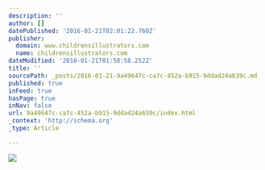 ```yaml
---
description: ''
author: []
datePublished: '2016-01-21T02:01:22.760Z'
publisher:
  domain: www.childrensillustrators.com
  name: childrensillustrators.com
dateModified: '2016-01-21T01:58:58.252Z'
title: ''
sourcePath: _posts/2016-01-21-9a49647c-ca7c-452a-b915-9ddad24a639c.md
published: true
inFeed: true
hasPage: true
inNav: false
url: 9a49647c-ca7c-452a-b915-9ddad24a639c/index.html
_context: 'http://schema.org'
_type: Article

---
```

![](http://www.childrensillustrators.com/portfolioIllustrations/45699.jpg)